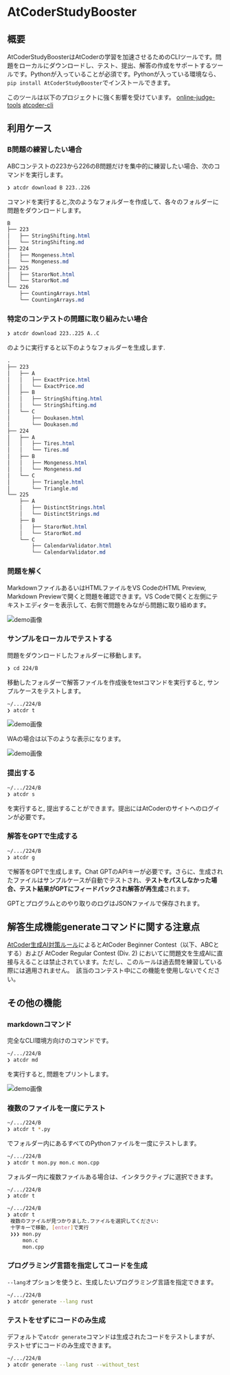 # AtCoderStudyBooster

## 概要

AtCoderStudyBoosterはAtCoderの学習を加速させるためのCLIツールです。問題をローカルにダウンロードし、テスト、提出、解答の作成をサポートするツールです。Pythonが入っていることが必須です。Pythonが入っている環境なら、`pip install AtCoderStudyBooster`でインストールできます。

このツールは以下のプロジェクトに強く影響を受けています。
[online-judge-tools](https://github.com/online-judge-tools)
[atcoder-cli](https://github.com/Tatamo/atcoder-cli)

## 利用ケース

### B問題の練習したい場合

ABCコンテストの223から226のB問題だけを集中的に練習したい場合、次のコマンドを実行します。

```sh
❯ atcdr download B 223..226
```

コマンドを実行すると,次のようなフォルダーを作成して、各々のフォルダーに問題をダウンロードします。

```css
B
├── 223
│   ├── StringShifting.html
│   └── StringShifting.md
├── 224
│   ├── Mongeness.html
│   └── Mongeness.md
├── 225
│   ├── StarorNot.html
│   └── StarorNot.md
└── 226
    ├── CountingArrays.html
    └── CountingArrays.md
```

### 特定のコンテストの問題に取り組みたい場合

```sh
❯ atcdr download 223..225 A..C
```
のように実行すると以下のようなフォルダーを生成します.

```css
.
├── 223
│   ├── A
│   │   ├── ExactPrice.html
│   │   └── ExactPrice.md
│   ├── B
│   │   ├── StringShifting.html
│   │   └── StringShifting.md
│   └── C
│       ├── Doukasen.html
│       └── Doukasen.md
├── 224
│   ├── A
│   │   ├── Tires.html
│   │   └── Tires.md
│   ├── B
│   │   ├── Mongeness.html
│   │   └── Mongeness.md
│   └── C
│       ├── Triangle.html
│       └── Triangle.md
└── 225
    ├── A
    │   ├── DistinctStrings.html
    │   └── DistinctStrings.md
    ├── B
    │   ├── StarorNot.html
    │   └── StarorNot.md
    └── C
        ├── CalendarValidator.html
        └── CalendarValidator.md
```

### 問題を解く

MarkdownファイルあるいはHTMLファイルをVS CodeのHTML Preview, Markdown Previewで開くと問題を確認できます。VS Codeで開くと左側にテキストエディターを表示して、右側で問題をみながら問題に取り組めます。

![demo画像](./.images/demo1.png)

### サンプルをローカルでテストする

問題をダウンロードしたフォルダーに移動します。

```sh
❯ cd 224/B
```

移動したフォルダーで解答ファイルを作成後をtestコマンドを実行すると, サンプルケースをテストします。

```sh
~/.../224/B
❯ atcdr t
```

![demo画像](./.images/demo2.png)

WAの場合は以下のような表示になります。

![demo画像](./.images/demo3.png)


### 提出する

```sh
~/.../224/B
❯ atcdr s
```
を実行すると, 提出することができます。提出にはAtCoderのサイトへのログインが必要です。

### 解答をGPTで生成する

```sh
~/.../224/B
❯ atcdr g
```
で解答をGPTで生成します。Chat GPTのAPIキーが必要です。さらに、生成されたファイルはサンプルケースが自動でテストされ、**テストをパスしなかった場合、テスト結果がGPTにフィードバックされ解答が再生成**されます。

GPTとプログラムとのやり取りのログはJSONファイルで保存されます。

## 解答生成機能generateコマンドに関する注意点

[AtCoder生成AI対策ルール](https://info.atcoder.jp/entry/llm-rules-ja)によるとAtCoder Beginner Contest（以下、ABCとする）および AtCoder Regular Contest (Div. 2) においてに問題文を生成AIに直接与えることは禁止されています。ただし、このルールは過去問を練習している際には適用されません。　該当のコンテスト中にこの機能を使用しないでください。

## その他の機能

### markdownコマンド

完全なCLI環境方向けのコマンドです。
```sh
~/.../224/B
❯ atcdr md
```
を実行すると, 問題をプリントします。

![demo画像](./.images/demo4.png)

### 複数のファイルを一度にテスト

```sh
~/.../224/B
❯ atcdr t *.py
```
でフォルダー内にあるすべてのPythonファイルを一度にテストします。
```sh
~/.../224/B
❯ atcdr t mon.py mon.c mon.cpp
```

フォルダー内に複数ファイルある場合は、インタラクティブに選択できます。
```sh
~/.../224/B
❯ atcdr t
```

```sh
~/.../224/B
❯ atcdr t
 複数のファイルが見つかりました.ファイルを選択してください:
 十字キーで移動, [enter]で実行
 ❯❯❯ mon.py
     mon.c
     mon.cpp
```

### プログラミング言語を指定してコードを生成

`--lang`オプションを使うと、生成したいプログラミング言語を指定できます。
```sh
~/.../224/B
❯ atcdr generate --lang rust
```
### テストをせずにコードのみ生成

デフォルトで`atcdr generate`コマンドは生成されたコードをテストしますが、テストせずにコードのみ生成できます。

```sh
~/.../224/B
❯ atcdr generate --lang rust --without_test
```
